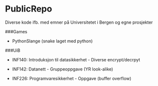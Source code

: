 # PublicRepo
Diverse kode ifb. med emner på Universitetet i Bergen og egne prosjekter


###Games
  - PythonSlange (snake laget med python)


###UiB
  - INF140: Introduksjon til datasikkerhet
        - Diverse encrypt/decrpyt
      
  - INF142: Datanett
        - Gruppeoppgave (YR look-alike)
  
  - INF226: Programvaresikkerhet
        - Oppgave (buffer overflow)
